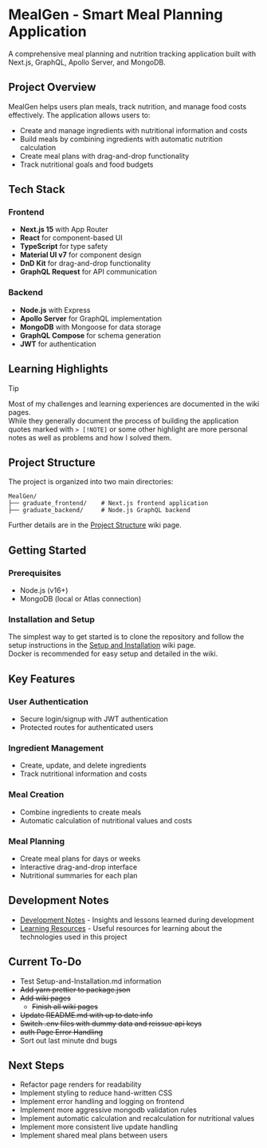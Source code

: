 # MealGen - Smart Meal Planning Application

A comprehensive meal planning and nutrition tracking application built with Next.js, GraphQL, Apollo Server, and MongoDB.

## Project Overview

MealGen helps users plan meals, track nutrition, and manage food costs effectively. The application allows users to:

- Create and manage ingredients with nutritional information and costs
- Build meals by combining ingredients with automatic nutrition calculation
- Create meal plans with drag-and-drop functionality
- Track nutritional goals and food budgets

## Tech Stack

### Frontend
- **Next.js 15** with App Router
- **React** for component-based UI
- **TypeScript** for type safety
- **Material UI v7** for component design
- **DnD Kit** for drag-and-drop functionality
- **GraphQL Request** for API communication

### Backend
- **Node.js** with Express
- **Apollo Server** for GraphQL implementation
- **MongoDB** with Mongoose for data storage
- **GraphQL Compose** for schema generation
- **JWT** for authentication

## Learning Highlights

> [!TIP]
> Most of my challenges and learning experiences are documented in the wiki pages. \
> While they generally document the process of building the application quotes marked with `> [!NOTE]` or some other highlight are more personal notes as well as problems and how I solved them.

## Project Structure

The project is organized into two main directories:

```
MealGen/
├── graduate_frontend/    # Next.js frontend application
├── graduate_backend/     # Node.js GraphQL backend
```

Further details are in the [Project Structure](../../Project-Structure) wiki page.

## Getting Started

### Prerequisites

- Node.js (v16+)
- MongoDB (local or Atlas connection)

### Installation and Setup

The simplest way to get started is to clone the repository and follow the setup instructions in the [Setup and Installation](../../Setup-and-Installation) wiki page. \
Docker is recommended for easy setup and detailed in the wiki.

## Key Features

### User Authentication
- Secure login/signup with JWT authentication
- Protected routes for authenticated users

### Ingredient Management
- Create, update, and delete ingredients
- Track nutritional information and costs

### Meal Creation
- Combine ingredients to create meals
- Automatic calculation of nutritional values and costs

### Meal Planning
- Create meal plans for days or weeks
- Interactive drag-and-drop interface
- Nutritional summaries for each plan

## Development Notes

- [Development Notes](../../Development-Notes) - Insights and lessons learned during development
- [Learning Resources](../../Learning-Resources) - Useful resources for learning about the technologies used in this project

## Current To-Do
- Test Setup-and-Installation.md information
- ~~Add yarn prettier to package.json~~
- ~~Add wiki pages~~
   - ~~Finish all wiki pages~~
- ~~Update README.md with up to date info~~
- ~~Switch .env files with dummy data and reissue api keys~~
- ~~auth Page Error Handling~~
- Sort out last minute dnd bugs

## Next Steps

- Refactor page renders for readability
- Implement styling to reduce hand-written CSS
- Implement error handling and logging on frontend
- Implement more aggressive mongodb validation rules
- Implement automatic calculation and recalculation for nutritional values
- Implement more consistent live update handling
- Implement shared meal plans between users